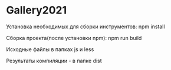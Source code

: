 # Gallery2021

Установка необходимых для сборки инструментов:
npm install

Сборка проекта(после установки npm):
npm run build

Исходные файлы в папках js и less

Результаты компиляции - в папке dist

